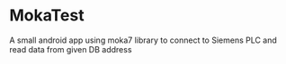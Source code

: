 # MokaTest
A small android app using moka7 library to connect to Siemens PLC and read data from given DB address
